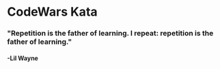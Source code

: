 # CodeWars Kata

### "Repetition is the father of learning. I repeat: repetition is the father of learning." 

#### -Lil Wayne